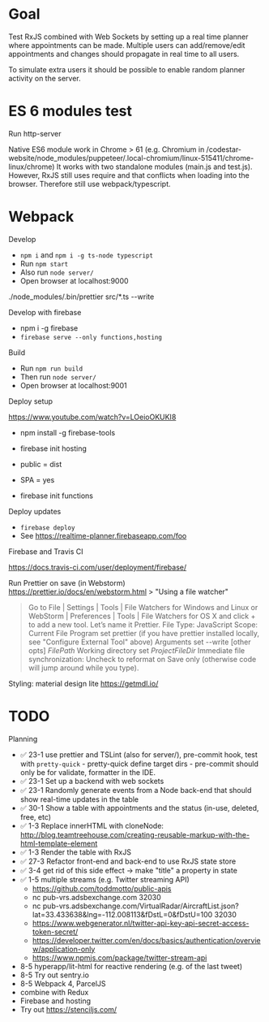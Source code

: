 # Goal

Test RxJS combined with Web Sockets by setting up a real time planner where appointments can be made. Multiple users
can add/remove/edit appointments and changes should propagate in real time to all users.

To simulate extra users it should be possible to enable random planner activity on the server.

# ES 6 modules test

Run http-server

Native ES6 module work in Chrome > 61 (e.g. Chromium in /codestar-website/node_modules/puppeteer/.local-chromium/linux-515411/chrome-linux/chrome)
It works with two standalone modules (main.js and test.js).
However, RxJS still uses require and that conflicts when loading into the browser.
Therefore still use webpack/typescript.

# Webpack

Develop

* `npm i` and `npm i -g ts-node typescript`
* Run `npm start`
* Also run `node server/`
* Open browser at localhost:9000

./node_modules/.bin/prettier src/\*.ts --write

Develop with firebase

* npm i -g firebase
* `firebase serve --only functions,hosting`

Build

* Run `npm run build`
* Then run `node server/`
* Open browser at localhost:9001

Deploy setup

https://www.youtube.com/watch?v=LOeioOKUKI8

* npm install -g firebase-tools
* firebase init hosting
* public = dist
* SPA = yes

* firebase init functions

Deploy updates

* `firebase deploy`
* See https://realtime-planner.firebaseapp.com/foo

Firebase and Travis CI

https://docs.travis-ci.com/user/deployment/firebase/

Run Prettier on save (in Webstorm)
https://prettier.io/docs/en/webstorm.html > "Using a file watcher"
> Go to File | Settings | Tools | File Watchers for Windows and Linux or WebStorm | Preferences | Tools | File Watchers for OS X and click + to add a new tool. Let’s name it Prettier.
> File Type: JavaScript
> Scope: Current File
> Program set prettier (if you have prettier installed locally, see "Configure External Tool" above)
> Arguments set --write [other opts] $FilePath$
> Working directory set $ProjectFileDir$
> Immediate file synchronization: Uncheck to reformat on Save only (otherwise code will jump around while you type).

Styling: material design lite
https://getmdl.io/


# TODO

Planning

* ✅ 23-1 use prettier and TSLint (also for server/), pre-commit hook, test with `pretty-quick` - pretty-quick define target dirs - pre-commit should only be for validate, formatter in the IDE. 
* ✅ 23-1 Set up a backend with web sockets
* ✅ 23-1 Randomly generate events from a Node back-end that should show real-time updates in the table
* ✅ 30-1 Show a table with appointments and the status (in-use, deleted, free, etc)
* ✅ 1-3 Replace innerHTML with cloneNode: http://blog.teamtreehouse.com/creating-reusable-markup-with-the-html-template-element
* ✅ 1-3 Render the table with RxJS
* ✅ 27-3 Refactor front-end and back-end to use RxJS state store
* ✅ 3-4 get rid of this side effect -> make "title" a property in state
* ✅ 1-5 multiple streams (e.g. Twitter streaming API)
    * https://github.com/toddmotto/public-apis
    * nc pub-vrs.adsbexchange.com 32030
    * nc pub-vrs.adsbexchange.com/VirtualRadar/AircraftList.json?lat=33.433638&lng=-112.008113&fDstL=0&fDstU=100 32030
    * https://www.webgenerator.nl/twitter-api-key-api-secret-access-token-secret/
    * https://developer.twitter.com/en/docs/basics/authentication/overview/application-only
    * https://www.npmjs.com/package/twitter-stream-api
* 8-5 hyperapp/lit-html for reactive rendering (e.g. of the last tweet)
* 8-5 Try out sentry.io 
* 8-5 Webpack 4, ParcelJS
* combine with Redux
* Firebase and hosting
* Try out https://stenciljs.com/
